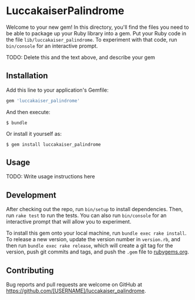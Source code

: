 # LuccakaiserPalindrome

Welcome to your new gem! In this directory, you'll find the files you need to be able to package up your Ruby library into a gem. Put your Ruby code in the file `lib/luccakaiser_palindrome`. To experiment with that code, run `bin/console` for an interactive prompt.

TODO: Delete this and the text above, and describe your gem

## Installation

Add this line to your application's Gemfile:

```ruby
gem 'luccakaiser_palindrome'
```

And then execute:

    $ bundle

Or install it yourself as:

    $ gem install luccakaiser_palindrome

## Usage

TODO: Write usage instructions here

## Development

After checking out the repo, run `bin/setup` to install dependencies. Then, run `rake test` to run the tests. You can also run `bin/console` for an interactive prompt that will allow you to experiment.

To install this gem onto your local machine, run `bundle exec rake install`. To release a new version, update the version number in `version.rb`, and then run `bundle exec rake release`, which will create a git tag for the version, push git commits and tags, and push the `.gem` file to [rubygems.org](https://rubygems.org).

## Contributing

Bug reports and pull requests are welcome on GitHub at https://github.com/[USERNAME]/luccakaiser_palindrome.
